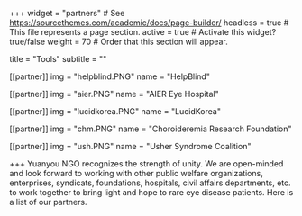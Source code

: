 +++
widget = "partners"  # See https://sourcethemes.com/academic/docs/page-builder/
headless = true  # This file represents a page section.
active = true  # Activate this widget? true/false
weight = 70  # Order that this section will appear.

title = "Tools"
subtitle = ""

[[partner]]
  img = "helpblind.PNG"
  name = "HelpBlind"

[[partner]]
  img = "aier.PNG"
  name = "AIER Eye Hospital"

[[partner]]
  img = "lucidkorea.PNG"
  name = "LucidKorea"

[[partner]]
  img = "chm.PNG"
  name = "Choroideremia Research Foundation"

[[partner]]
  img = "ush.PNG"
  name = "Usher Syndrome Coalition"  
  
  
+++
Yuanyou NGO recognizes the strength of unity.
We are open-minded and look forward to working with other public welfare organizations, enterprises, syndicats, foundations, hospitals, civil affairs departments, etc. to work together to bring light and hope to rare eye disease patients. 
Here is a list of our partners.

